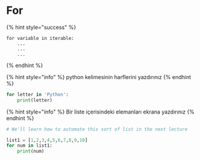 # For

{% hint style="success" %}
```
for variable in iterable:
    ...
    ...
    ...
```
{% endhint %}

{% hint style="info" %}
python kelimesinin harflerini yazdırınız
{% endhint %}

```python
for letter in 'Python':
    print(letter)
```

{% hint style="info" %}
Bir liste içerisindeki elemanları ekrana yazdırınız
{% endhint %}

```python
# We'll learn how to automate this sort of list in the next lecture

list1 = [1,2,3,4,5,6,7,8,9,10]
for num in list1:
    print(num)
```
